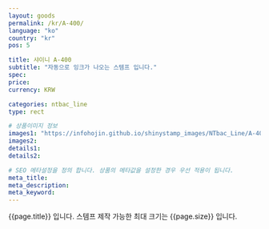 ```yaml
---
layout: goods
permalink: /kr/A-400/
language: "ko"
country: "kr"
pos: 5

title: 샤이니 A-400
subtitle: "자동으로 잉크가 나오는 스템프 입니다."
spec: 
price: 
currency: KRW

categories: ntbac_line
type: rect

# 상품이미지 정보
images1: "https://infohojin.github.io/shinystamp_images/NTbac_Line/A-400/A-400_1.jpg"
images2:
details1:
details2:    

# SEO 메타설정을 정의 합니다. 상품의 메타값을 설정한 경우 우선 적용이 됩니다.
meta_title: 
meta_description:
meta_keyword:
---
```


{{page.title}} 입니다. 스템프 제작 가능한 최대 크기는 {{page.size}} 입니다.